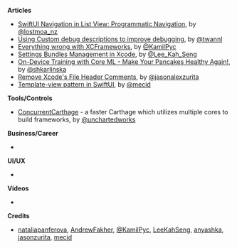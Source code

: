 
**Articles**

* [SwiftUI Navigation in List View: Programmatic Navigation](https://lostmoa.com/blog/ProgrammaticNavigationInSwiftUIListView/), by [@lostmoa_nz](https://twitter.com/lostmoa_nz)
* [Using Custom debug descriptions to improve debugging](https://www.avanderlee.com/swift/custom-debug-descriptions/), by [@twannl](https://twitter.com/twannl)
* [Everything wrong with XCFrameworks](https://pyckamil.github.io/programming,/xcframework,/xcode/2020/05/09/everything-wrong-with-xcframeworks.html), by [@KamilPyc](https://twitter.com/KamilPyc)
* [Settings Bundles Management in Xcode](https://swiftsenpai.com/xcode/settings-bundles-management/), by [@Lee_Kah_Seng](https://twitter.com/Lee_Kah_Seng)
* [On-Device Training with Core ML - Make Your Pancakes Healthy Again!](https://www.netguru.com/codestories/on-device-training-with-core-ml-make-your-pancakes-healthy-again), by [@shkarlinska](https://twitter.com/shkarlinska)
* [Remove Xcode's File Header Comments](https://jasonzurita.com/remove-xcode-file-header-comments/), by [@jasonalexzurita](https://twitter.com/jasonalexzurita)
* [Template-view pattern in SwiftUI](https://swiftwithmajid.com/2020/05/13/template-view-pattern-in-swiftui/), by [@mecid](https://twitter.com/mecid)

**Tools/Controls**

* [ConcurrentCarthage](https://github.com/unchartedworks/ConcurrentCarthage) - a faster Carthage which utilizes multiple cores to build frameworks, by [@unchartedworks](https://github.com/unchartedworks/)

**Business/Career**

* 

**UI/UX**

*

**Videos**

* 

**Credits**

* [nataliapanferova](https://github.com/nataliapanferova), [AndrewFakher](https://github.com/AndrewFakher), [@KamilPyc](https://twitter.com/KamilPyc), [LeeKahSeng](https://github.com/LeeKahSeng), [anyashka](https://github.com/anyashka), [jasonzurita](https://github.com/jasonzurita), [mecid](https://github.com/mecid)


